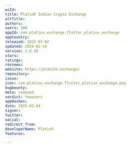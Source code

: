 ```yaml
---
wsId: 
title: PlatinX Indian Crypto Exchange
altTitle: 
authors: 
users: 500
appId: com.platinx.exchange.flutter_platinx_exchange
appCountry: 
released: 2022-07-02
updated: 2024-02-14
version: 2.0.16
stars: 
ratings: 
reviews: 
website: https://platinx.exchange/
repository: 
issue: 
icon: com.platinx.exchange.flutter_platinx_exchange.png
bugbounty: 
meta: removed
verdict: fewusers
appHashes: 
date: 2025-02-04
signer: 
twitter: 
social: 
redirect_from: 
developerName: PlatinX
features: 

---
```


